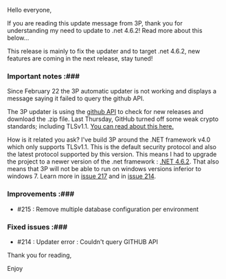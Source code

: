 Hello everyone,

If you are reading this update message from 3P, thank you for understanding my need to update to .net 4.6.2! Read more about this below...

This release is mainly to fix the updater and to target .net 4.6.2, new features are coming in the next release, stay tuned!


### Important notes :###

Since February 22 the 3P automatic updater is not working and displays a message saying it failed to query the github API.

The 3P updater is using the [github API](https://developer.github.com/v3/) to check for new releases and download the .zip file. Last Thursday, GitHub turned off some weak crypto standards; including TLSv1.1. [You can read about this here.](https://githubengineering.com/crypto-removal-notice/)

How is it related you ask? I've build 3P around the .NET framework v4.0 which only supports TLSv1.1. This is the default security protocol and also the latest protocol supported by this version. This means I had to upgrade the project to a newer version of the .net framework : [.NET 4.6.2](https://www.microsoft.com/en-us/download/details.aspx?id=53344). That also means that 3P will not be able to run on windows versions inferior to windows 7. Learn more in [issue 217](https://github.com/jcaillon/3P/issues/217) and in [issue 214](https://github.com/jcaillon/3P/issues/214).


### Improvements :###

- #215 : Remove multiple database configuration per environment

### Fixed issues :###

- #214 : Updater error : Couldn't query GITHUB API


Thank you for reading,

Enjoy